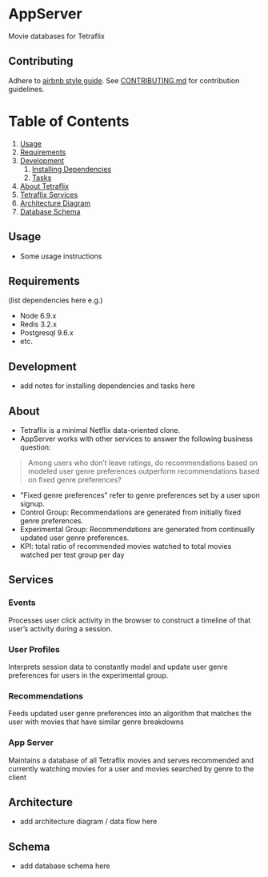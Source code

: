 # AppServer
Movie databases for Tetraflix

## Contributing
Adhere to [airbnb style guide](https://github.com/airbnb/javascript).
See [CONTRIBUTING.md](CONTRIBUTING.md) for contribution guidelines.

# Table of Contents

1. [Usage](#Usage)
1. [Requirements](#Requirements)
1. [Development](#Development)
    1. [Installing Dependencies](#installing-dependencies)
    1. [Tasks](#tasks)
1. [About Tetraflix](#About)
1. [Tetraflix Services](#Services)
1. [Architecture Diagram](#Architecture)
1. [Database Schema](#Schema)

## Usage
* Some usage instructions

## Requirements
(list dependencies here e.g.)
- Node 6.9.x
- Redis 3.2.x
- Postgresql 9.6.x
- etc.

## Development
* add notes for installing dependencies and tasks here

## About
* Tetraflix is a minimal Netflix data-oriented clone.
* AppServer works with other services to answer the following business question: 
> Among users who don’t leave ratings, do recommendations based on modeled user genre preferences 
> outperform recommendations based on fixed genre preferences?  
* "Fixed genre preferences" refer to genre preferences set by a user upon signup. 
* Control Group: Recommendations are generated from initially fixed genre preferences.
* Experimental Group: Recommendations are generated from continually updated user genre preferences.
* KPI: total ratio of recommended movies watched to total movies watched per test group per day

## Services
### Events
Processes user click activity in the browser to construct a timeline of that user’s activity during a session.

### User Profiles
Interprets session data to constantly model and update user genre preferences for users in the experimental group.

### Recommendations
Feeds updated user genre preferences into an algorithm that matches the user with movies that have similar genre breakdowns

### App Server
Maintains a database of all Tetraflix movies and serves recommended and currently watching movies for a user and movies searched by genre to the client

## Architecture
* add architecture diagram / data flow here

## Schema
* add database schema here
